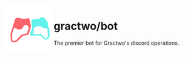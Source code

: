 <img align="left" style="width:128px" src="https://github.com/gractwo/assets/blob/master/logo.svg" />

# gractwo/bot

The premier bot for Gractwo's discord operations.
